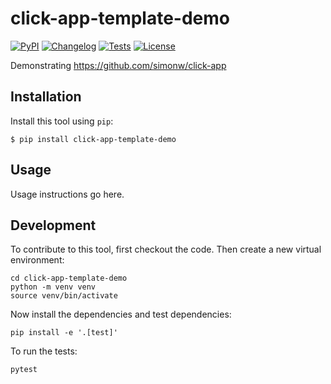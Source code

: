 # click-app-template-demo

[![PyPI](https://img.shields.io/pypi/v/click-app-template-demo.svg)](https://pypi.org/project/click-app-template-demo/)
[![Changelog](https://img.shields.io/github/v/release/simonw/click-app-template-demo?include_prereleases&label=changelog)](https://github.com/simonw/click-app-template-demo/releases)
[![Tests](https://github.com/simonw/click-app-template-demo/workflows/Test/badge.svg)](https://github.com/simonw/click-app-template-demo/actions?query=workflow%3ATest)
[![License](https://img.shields.io/badge/license-Apache%202.0-blue.svg)](https://github.com/simonw/click-app-template-demo/blob/master/LICENSE)

Demonstrating https://github.com/simonw/click-app

## Installation

Install this tool using `pip`:

    $ pip install click-app-template-demo

## Usage

Usage instructions go here.

## Development

To contribute to this tool, first checkout the code. Then create a new virtual environment:

    cd click-app-template-demo
    python -m venv venv
    source venv/bin/activate

Now install the dependencies and test dependencies:

    pip install -e '.[test]'

To run the tests:

    pytest
